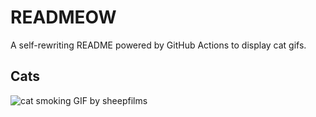 # READMEOW

A self-rewriting README powered by GitHub Actions to display cat gifs.

## Cats

![cat smoking GIF by sheepfilms](https://media3.giphy.com/media/l0ExdMHUDKteztyfe/200.gif?cid=9acd02daoeop2k6i052lh0rvrhmskq40vx19il6g5szoed4p&ep=v1_gifs_search&rid=200.gif&ct=g)
